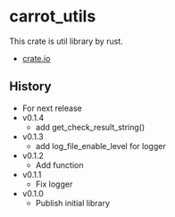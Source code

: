 # carrot_utils

This crate is util library by rust.

- [crate.io](https://crates.io/crates/carrot_utils)

## History

- For next release
- v0.1.4
  - add get_check_result_string()
- v0.1.3
  - add log_file_enable_level for logger
- v0.1.2
  - Add function
- v0.1.1
  - Fix logger
- v0.1.0
  - Publish initial library
